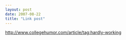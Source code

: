 ```yaml
---
layout: post
date: 2007-08-22
title: "Link post"
---
```

<http://www.collegehumor.com/article/tag:hardly-working>

